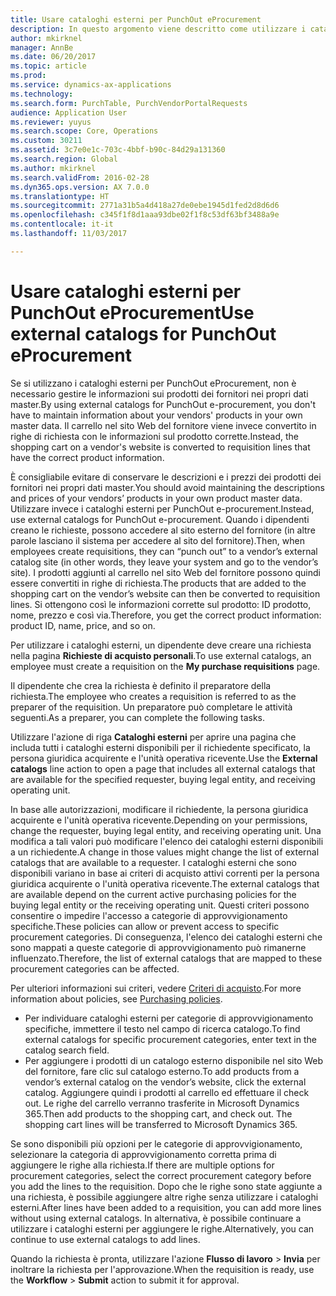 ```yaml
---
title: Usare cataloghi esterni per PunchOut eProcurement
description: In questo argomento viene descritto come utilizzare i cataloghi esterni per creare e inviare richieste.
author: mkirknel
manager: AnnBe
ms.date: 06/20/2017
ms.topic: article
ms.prod: 
ms.service: dynamics-ax-applications
ms.technology: 
ms.search.form: PurchTable, PurchVendorPortalRequests
audience: Application User
ms.reviewer: yuyus
ms.search.scope: Core, Operations
ms.custom: 30211
ms.assetid: 3c7e0e1c-703c-4bbf-b90c-84d29a131360
ms.search.region: Global
ms.author: mkirknel
ms.search.validFrom: 2016-02-28
ms.dyn365.ops.version: AX 7.0.0
ms.translationtype: HT
ms.sourcegitcommit: 2771a31b5a4d418a27de0ebe1945d1fed2d8d6d6
ms.openlocfilehash: c345f1f8d1aaa93dbe02f1f8c53df63bf3488a9e
ms.contentlocale: it-it
ms.lasthandoff: 11/03/2017

---
```


# <a name="use-external-catalogs-for-punchout-eprocurement"></a><span data-ttu-id="b5ba8-103">Usare cataloghi esterni per PunchOut eProcurement</span><span class="sxs-lookup"><span data-stu-id="b5ba8-103">Use external catalogs for PunchOut eProcurement</span></span>
<span data-ttu-id="b5ba8-104">Se si utilizzano i cataloghi esterni per PunchOut eProcurement, non è necessario gestire le informazioni sui prodotti dei fornitori nei propri dati master.</span><span class="sxs-lookup"><span data-stu-id="b5ba8-104">By using external catalogs for PunchOut e-procurement, you don't have to maintain information about your vendors' products in your own master data.</span></span> <span data-ttu-id="b5ba8-105">Il carrello nel sito Web del fornitore viene invece convertito in righe di richiesta con le informazioni sul prodotto corrette.</span><span class="sxs-lookup"><span data-stu-id="b5ba8-105">Instead, the shopping cart on a vendor's website is converted to requisition lines that have the correct product information.</span></span> 

<span data-ttu-id="b5ba8-106">È consigliabile evitare di conservare le descrizioni e i prezzi dei prodotti dei fornitori nei propri dati master.</span><span class="sxs-lookup"><span data-stu-id="b5ba8-106">You should avoid maintaining the descriptions and prices of your vendors’ products in your own product master data.</span></span> <span data-ttu-id="b5ba8-107">Utilizzare invece i cataloghi esterni per PunchOut e-procurement.</span><span class="sxs-lookup"><span data-stu-id="b5ba8-107">Instead, use external catalogs for PunchOut e-procurement.</span></span> <span data-ttu-id="b5ba8-108">Quando i dipendenti creano le richieste, possono accedere al sito esterno del fornitore (in altre parole lasciano il sistema per accedere al sito del fornitore).</span><span class="sxs-lookup"><span data-stu-id="b5ba8-108">Then, when employees create requisitions, they can “punch out” to a vendor’s external catalog site (in other words, they leave your system and go to the vendor’s site).</span></span> <span data-ttu-id="b5ba8-109">I prodotti aggiunti al carrello nel sito Web del fornitore possono quindi essere convertiti in righe di richiesta.</span><span class="sxs-lookup"><span data-stu-id="b5ba8-109">The products that are added to the shopping cart on the vendor’s website can then be converted to requisition lines.</span></span> <span data-ttu-id="b5ba8-110">Si ottengono così le informazioni corrette sul prodotto: ID prodotto, nome, prezzo e così via.</span><span class="sxs-lookup"><span data-stu-id="b5ba8-110">Therefore, you get the correct product information: product ID, name, price, and so on.</span></span>

<span data-ttu-id="b5ba8-111">Per utilizzare i cataloghi esterni, un dipendente deve creare una richiesta nella pagina **Richieste di acquisto personali**.</span><span class="sxs-lookup"><span data-stu-id="b5ba8-111">To use external catalogs, an employee must create a requisition on the **My purchase requisitions** page.</span></span>

<span data-ttu-id="b5ba8-112">Il dipendente che crea la richiesta è definito il preparatore della richiesta.</span><span class="sxs-lookup"><span data-stu-id="b5ba8-112">The employee who creates a requisition is referred to as the preparer of the requisition.</span></span> <span data-ttu-id="b5ba8-113">Un preparatore può completare le attività seguenti.</span><span class="sxs-lookup"><span data-stu-id="b5ba8-113">As a preparer, you can complete the following tasks.</span></span>

<span data-ttu-id="b5ba8-114">Utilizzare l'azione di riga **Cataloghi esterni** per aprire una pagina che includa tutti i cataloghi esterni disponibili per il richiedente specificato, la persona giuridica acquirente e l'unità operativa ricevente.</span><span class="sxs-lookup"><span data-stu-id="b5ba8-114">Use the **External catalogs** line action to open a page that includes all external catalogs that are available for the specified requester, buying legal entity, and receiving operating unit.</span></span>

<span data-ttu-id="b5ba8-115">In base alle autorizzazioni, modificare il richiedente, la persona giuridica acquirente e l'unità operativa ricevente.</span><span class="sxs-lookup"><span data-stu-id="b5ba8-115">Depending on your permissions, change the requester, buying legal entity, and receiving operating unit.</span></span> <span data-ttu-id="b5ba8-116">Una modifica a tali valori può modificare l'elenco dei cataloghi esterni disponibili a un richiedente.</span><span class="sxs-lookup"><span data-stu-id="b5ba8-116">A change in those values might change the list of external catalogs that are available to a requester.</span></span> <span data-ttu-id="b5ba8-117">I cataloghi esterni che sono disponibili variano in base ai criteri di acquisto attivi correnti per la persona giuridica acquirente o l'unità operativa ricevente.</span><span class="sxs-lookup"><span data-stu-id="b5ba8-117">The external catalogs that are available depend on the current active purchasing policies for the buying legal entity or the receiving operating unit.</span></span> <span data-ttu-id="b5ba8-118">Questi criteri possono consentire o impedire l'accesso a categorie di approvvigionamento specifiche.</span><span class="sxs-lookup"><span data-stu-id="b5ba8-118">These policies can allow or prevent access to specific procurement categories.</span></span> <span data-ttu-id="b5ba8-119">Di conseguenza, l'elenco dei cataloghi esterni che sono mappati a queste categorie di approvvigionamento può rimanerne influenzato.</span><span class="sxs-lookup"><span data-stu-id="b5ba8-119">Therefore, the list of external catalogs that are mapped to these procurement categories can be affected.</span></span>

<span data-ttu-id="b5ba8-120">Per ulteriori informazioni sui criteri, vedere [Criteri di acquisto](../procurement/purchase-policies.md).</span><span class="sxs-lookup"><span data-stu-id="b5ba8-120">For more information about policies, see [Purchasing policies](../procurement/purchase-policies.md).</span></span>

- <span data-ttu-id="b5ba8-121">Per individuare cataloghi esterni per categorie di approvvigionamento specifiche, immettere il testo nel campo di ricerca catalogo.</span><span class="sxs-lookup"><span data-stu-id="b5ba8-121">To find external catalogs for specific procurement categories, enter text in the catalog search field.</span></span>
- <span data-ttu-id="b5ba8-122">Per aggiungere i prodotti di un catalogo esterno disponibile nel sito Web del fornitore, fare clic sul catalogo esterno.</span><span class="sxs-lookup"><span data-stu-id="b5ba8-122">To add products from a vendor’s external catalog on the vendor’s website, click the external catalog.</span></span> <span data-ttu-id="b5ba8-123">Aggiungere quindi i prodotti al carrello ed effettuare il check out. Le righe del carrello verranno trasferite in Microsoft Dynamics 365.</span><span class="sxs-lookup"><span data-stu-id="b5ba8-123">Then add products to the shopping cart, and check out. The shopping cart lines will be transferred to Microsoft Dynamics 365.</span></span>

<span data-ttu-id="b5ba8-124">Se sono disponibili più opzioni per le categorie di approvvigionamento, selezionare la categoria di approvvigionamento corretta prima di aggiungere le righe alla richiesta.</span><span class="sxs-lookup"><span data-stu-id="b5ba8-124">If there are multiple options for procurement categories, select the correct procurement category before you add the lines to the requisition.</span></span>
<span data-ttu-id="b5ba8-125">Dopo che le righe sono state aggiunte a una richiesta, è possibile aggiungere altre righe senza utilizzare i cataloghi esterni.</span><span class="sxs-lookup"><span data-stu-id="b5ba8-125">After lines have been added to a requisition, you can add more lines without using external catalogs.</span></span> <span data-ttu-id="b5ba8-126">In alternativa, è possibile continuare a utilizzare i cataloghi esterni per aggiungere le righe.</span><span class="sxs-lookup"><span data-stu-id="b5ba8-126">Alternatively, you can continue to use external catalogs to add lines.</span></span>

<span data-ttu-id="b5ba8-127">Quando la richiesta è pronta, utilizzare l'azione **Flusso di lavoro** > **Invia** per inoltrare la richiesta per l'approvazione.</span><span class="sxs-lookup"><span data-stu-id="b5ba8-127">When the requisition is ready, use the **Workflow** > **Submit** action to submit it for approval.</span></span>

